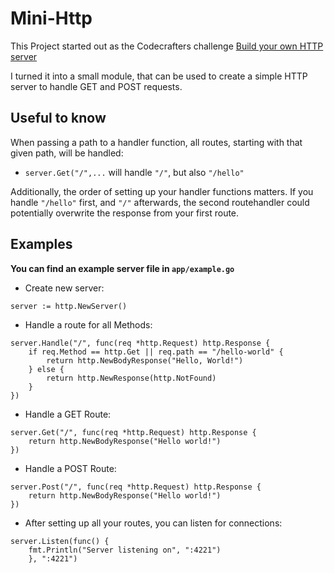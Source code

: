 # Mini-Http

This Project started out as the Codecrafters challenge
[Build your own HTTP server](https://app.codecrafters.io/courses/http-server)

I turned it into a small module, that can be used to create a simple HTTP server to handle GET and POST requests.

## Useful to know

When passing a path to a handler function, all routes, starting with that given path, will be handled:

- `server.Get("/",...` will handle `"/"`, but also `"/hello"`

Additionally, the order of setting up your handler functions matters.
If you handle `"/hello"` first, and `"/"` afterwards, the second routehandler could potentially overwrite the response from your first route.

## Examples

**You can find an example server file in `app/example.go`**

- Create new server:

```
server := http.NewServer()
```

- Handle a route for all Methods:

```
server.Handle("/", func(req *http.Request) http.Response {
    if req.Method == http.Get || req.path == "/hello-world" {
        return http.NewBodyResponse("Hello, World!")
    } else {
        return http.NewResponse(http.NotFound)
    }
})
```

- Handle a GET Route:

```
server.Get("/", func(req *http.Request) http.Response {
    return http.NewBodyResponse("Hello world!")
})
```

- Handle a POST Route:

```
server.Post("/", func(req *http.Request) http.Response {
    return http.NewBodyResponse("Hello world!")
})
```

- After setting up all your routes, you can listen for connections:

```
server.Listen(func() {
    fmt.Println("Server listening on", ":4221")
	}, ":4221")
```
